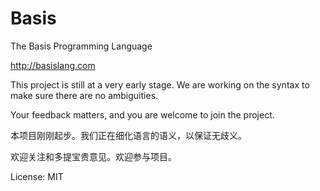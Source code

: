 # Basis
The Basis Programming Language

http://basislang.com

This project is still at a very early stage. We are working on the syntax to make sure there are no ambiguities.

Your feedback matters, and you are welcome to join the project.

本项目刚刚起步。我们正在细化语言的语义，以保证无歧义。

欢迎关注和多提宝贵意见。欢迎参与项目。

License: MIT
